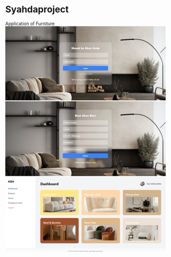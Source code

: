 # Syahdaproject
Application of Furniture
![Tampilan Login](https://github.com/Syahda0622/Syahdaproject/blob/84581ad5a4b7b8bd959c5645d4502d8ddd30ffa3/login.png)
![Tampilan Register](https://github.com/Syahda0622/Syahdaproject/blob/84581ad5a4b7b8bd959c5645d4502d8ddd30ffa3/Register.png)
![Tampilan Dashboard](https://github.com/Syahda0622/Syahdaproject/blob/84581ad5a4b7b8bd959c5645d4502d8ddd30ffa3/Dashboard.png)
